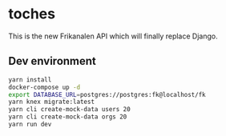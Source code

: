 # toches

This is the new Frikanalen API which will finally replace Django.

## Dev environment

```bash
yarn install
docker-compose up -d
export DATABASE_URL=postgres://postgres:fk@localhost/fk
yarn knex migrate:latest
yarn cli create-mock-data users 20
yarn cli create-mock-data orgs 20
yarn run dev
```
